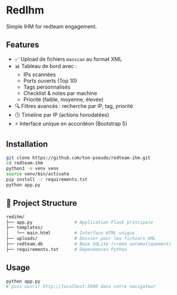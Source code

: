 # RedIhm
Simple IHM for redteam engagement.

## Features

- ✅ Upload de fichiers `masscan` au format XML
- 📊 Tableau de bord avec :
  - IPs scannées
  - Ports ouverts (Top 10)
  - Tags personnalisés
  - Checklist & notes par machine
  - Priorité (faible, moyenne, élevée)
- 🔍 Filtres avancés : recherche par IP, tag, priorité
- 🕓 Timeline par IP (actions horodatées)
- ⚡ Interface unique en accordéon (Bootstrap 5)

## Installation

```bash
git clone https://github.com/ton-pseudo/redteam-ihm.git
cd redteam-ihm
python3 -m venv venv
source venv/bin/activate
pip install -r requirements.txt
python app.py
```

## 📁 Project Structure

```bash
redihm/
├── app.py                # Application Flask principale
├── templates/
│   └── main.html         # Interface HTML unique
├── uploads/              # Dossier pour les fichiers XML
├── redteam.db            # Base SQLite (créée automatiquement)
├── requirements.txt      # Dépendances Python
```

## Usage

```bash
python app.py
# puis ouvrir http://localhost:5000 dans votre navigateur
```
